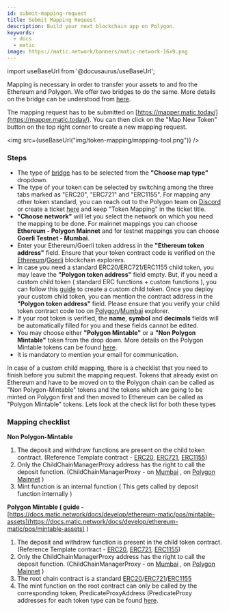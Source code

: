 ```yaml
---
id: submit-mapping-request
title: Submit Mapping Request
description: Build your next blockchain app on Polygon.
keywords:
  - docs
  - matic
image: https://matic.network/banners/matic-network-16x9.png 
---
```


import useBaseUrl from '@docusaurus/useBaseUrl';

Mapping is necessary in order to transfer your assets to and fro the Ethereum and Polygon. We offer two bridges to do the same. More details on the bridge can be understood from [here](/docs/develop/ethereum-matic/getting-started).

The mapping request has to be submitted on [https://mapper.matic.today/](https://mapper.matic.today/). You can then click on the "Map New Token" button on the top right corner to create a new mapping request. 

<img src={useBaseUrl("img/token-mapping/mapping-tool.png")} />

### Steps


- The type of [bridge](/docs/develop/ethereum-matic/getting-started) has to be selected from the **"Choose map type"** dropdown.
- The type of your token can be selected by switching among the three tabs marked as "ERC20", "ERC721" and "ERC1155". For mapping any other token standard, you can reach out to the Polygon team on [Discord](https://discord.com/invite/XvpHAxZ) or create a ticket [here](https://support.polygon.technology/support/home) and keep "Token Mapping" in the ticket title.
- **"Choose network"** will let you select the network on which you need the mapping to be done. For mainnet mappings you can choose **Ethereum - Polygon Mainnet**  and for testnet mappings you can choose **Goerli Testnet - Mumbai**.
- Enter your Ethereum/Goerli token address in the  **"Ethereum token address"** field. Ensure that your token contract code is verified on the [Ethereum](https://etherscan.io/)/[Goerli](https://goerli.etherscan.io/) blockchain explorers.
- In case you need a standard ERC20/ERC721/ERC1155 child token, you may leave the **"Polygon token address"** field empty. But, if you need a custom child token ( standard ERC functions + custom functions ), you can follow this [guide](/docs/develop/ethereum-matic/pos/mapping-assets) to create a custom child token. Once you deploy your custom child token, you can mention the contract address in the **"Polygon token address"** field. Please ensure that you verify your child token contract code too on [Polygon](https://polygonscan.com/)/[Mumbai](https://mumbai.polygonscan.com/) explorer.
- If your root token is verified, the **name**, **symbol** and **decimals** fields will be automatically filled for you and these fields cannot be edited.
- You may choose either **"Polygon Mintable"** or a **"Non Polygon Mintable"** token from the drop down. More details on the Polygon Mintable tokens can be found [here](/docs/develop/ethereum-matic/mintable-assets).
- It is mandatory to mention your email for communication.

In  case of a custom child mapping, there is a checklist that you need to finish before you submit the mapping request. Tokens that already exist on Ethereum and have to be moved on to the Polygon chain can be called as "Non Polygon-Mintable" tokens and the tokens which are going to be minted on Polygon first and then moved to Ethereum can be called as "Polygon Mintable" tokens. Lets look at the check list for both these types 

### Mapping checklist

**Non Polygon-Mintable** 

1. The deposit and withdraw functions are present on the child token contract. (Reference Template contract - [ERC20](https://github.com/maticnetwork/pos-portal/blob/master/flat/ChildERC20.sol#L1492-#L1508), [ERC721](https://github.com/maticnetwork/pos-portal/blob/master/flat/ChildERC721.sol#L2157-#L2238), [ERC1155](https://github.com/maticnetwork/pos-portal/blob/master/flat/ChildERC1155.sol#L1784-#L1818))
2. Only the ChildChainManagerProxy address has the right to call the deposit function. (ChildChainManagerProxy - on [Mumbai](https://mumbai.polygonscan.com/address/0xb5505a6d998549090530911180f38aC5130101c6/transactions) , on [Polygon Mainnet](https://polygonscan.com/address/0xA6FA4fB5f76172d178d61B04b0ecd319C5d1C0aa/) )
3. Mint function is an internal function ( This gets called by deposit function internally )

**Polygon Mintable ( guide -** [https://docs.matic.network/docs/develop/ethereum-matic/pos/mintable-assets](https://docs.matic.network/docs/develop/ethereum-matic/pos/mintable-assets) ) 

1. The deposit and withdraw function is present in the child token contract. (Reference Template contract - [ERC20](https://github.com/maticnetwork/pos-portal/blob/master/flat/ChildMintableERC20.sol#L1492-#L1519), [ERC721](https://github.com/maticnetwork/pos-portal/blob/master/flat/ChildMintableERC721.sol#L2160-#L2275), [ERC1155](https://github.com/maticnetwork/pos-portal/blob/master/flat/ChildMintableERC1155.sol#L1784-#L1851))
2. Only the ChildChainManagerProxy address has the right to call the deposit function. (ChildChainManagerProxy - on [Mumbai](https://mumbai.polygonscan.com/address/0xb5505a6d998549090530911180f38aC5130101c6/transactions) , on [Polygon Mainnet](https://polygonscan.com/address/0xA6FA4fB5f76172d178d61B04b0ecd319C5d1C0aa/) )
3. The root chain contract is a standard [ERC20](https://github.com/maticnetwork/pos-portal/blob/master/flat/DummyMintableERC20.sol#L1481)/[ERC721](https://github.com/maticnetwork/pos-portal/blob/master/flat/DummyMintableERC721.sol#L2169)/[ERC1155](https://github.com/maticnetwork/pos-portal/blob/master/flat/DummyMintableERC1155.sol#L1785)
4.  The mint function on the root contract can only be called by the corresponding token, PredicateProxyAddress (PredicateProxy addresses for each token type can be found [here](/docs/develop/ethereum-matic/mintable-assets#contract-to-be-deployed-on-ethereum).
